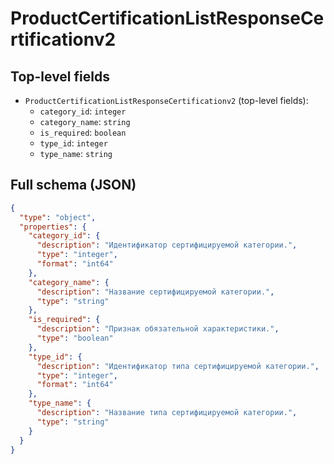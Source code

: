 # ProductCertificationListResponseCertificationv2

## Top-level fields
- `ProductCertificationListResponseCertificationv2` (top-level fields):
  - `category_id`: `integer`
  - `category_name`: `string`
  - `is_required`: `boolean`
  - `type_id`: `integer`
  - `type_name`: `string`

## Full schema (JSON)
```json
{
  "type": "object",
  "properties": {
    "category_id": {
      "description": "Идентификатор сертифицируемой категории.",
      "type": "integer",
      "format": "int64"
    },
    "category_name": {
      "description": "Название сертифицируемой категории.",
      "type": "string"
    },
    "is_required": {
      "description": "Признак обязательной характеристики.",
      "type": "boolean"
    },
    "type_id": {
      "description": "Идентификатор типа сертифицируемой категории.",
      "type": "integer",
      "format": "int64"
    },
    "type_name": {
      "description": "Название типа сертифицируемой категории.",
      "type": "string"
    }
  }
}
```

